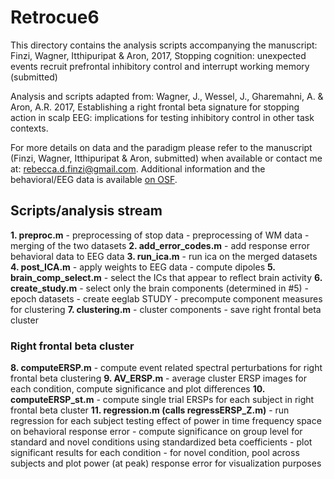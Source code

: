 # Retrocue6

This directory contains the analysis scripts accompanying the manuscript:
Finzi, Wagner, Itthipuripat & Aron, 2017, Stopping cognition: unexpected events recruit prefrontal inhibitory control and interrupt working memory (submitted)

Analysis and scripts adapted from:
Wagner, J., Wessel, J., Gharemahni, A. & Aron, A.R. 2017, Establishing a right frontal beta signature for stopping action in scalp EEG: implications for testing inhibitory control in other task contexts.

For more details on data and the paradigm please refer to the manuscript (Finzi, Wagner, Itthipuripat & Aron, submitted) when available or contact me at: rebecca.d.finzi@gmail.com. Additional information and the behavioral/EEG data is available [on OSF](https://osf.io/h96ny/).


## Scripts/analysis stream
**1. preproc.m**
	- preprocessing of stop data
	- preprocessing of WM data
	- merging of the two datasets
**2. add_error_codes.m**
	- add response error behavioral data to EEG data
**3. run_ica.m**
	- run ica on the merged datasets
**4. post_ICA.m**
	- apply weights to EEG data
	- compute dipoles
**5. brain_comp_select.m**
	- select the ICs that appear to reflect brain activity
**6. create_study.m**
	- select only the brain components (determined in #5)
	- epoch datasets
	- create eeglab STUDY
	- precompute component measures for clustering
**7. clustering.m**
	- cluster components
	- save right frontal beta cluster

### Right frontal beta cluster
**8. computeERSP.m**
	- compute event related spectral perturbations for right frontal beta clustering
**9. AV_ERSP.m**
	- average cluster ERSP images for each condition, compute significance and plot differences
**10. computeERSP_st.m**
	- compute single trial ERSPs for each subject in right frontal beta cluster
**11. regression.m (calls regressERSP_Z.m)**
	- run regression for each subject testing effect of power in time frequency space on behavioral response error
	- compute significance on group level for standard and novel conditions using standardized beta coefficients
	- plot significant results for each condition
	- for novel condition, pool across subjects and plot power (at peak)  response error for visualization purposes

